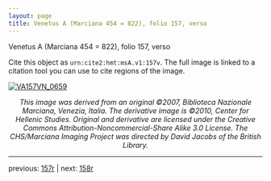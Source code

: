 ```yaml
---
layout: page
title: Venetus A (Marciana 454 = 822), folio 157, verso
---
```


Venetus A (Marciana 454 = 822), folio 157, verso

Cite this object as `urn:cite2:hmt:msA.v1:157v`.  The full image is linked to a citation tool you can use to cite regions of the image.

[![VA157VN_0659](http://www.homermultitext.org/iipsrv?IIIF=/project/homer/pyramidal/deepzoom/hmt/vaimg/2017a/VA157VN_0659.tif/full/800,/0/default.jpg)](http://www.homermultitext.org/ict2/?urn=urn:cite2:hmt:vaimg.2017a:VA157VN_0659) 

<p style="text-align: center; font-style: italic;">This image was derived from an original ©2007, Biblioteca Nazionale Marciana, Venezia, Italia. The derivative image is ©2010, Center for Hellenic Studies. Original and derivative are licensed under the Creative Commons Attribution-Noncommercial-Share Alike 3.0 License. The CHS/Marciana Imaging Project was directed by David Jacobs of the British Library.</p>

---

previous: [157r](../157r/) | next: [158r](../158r/)